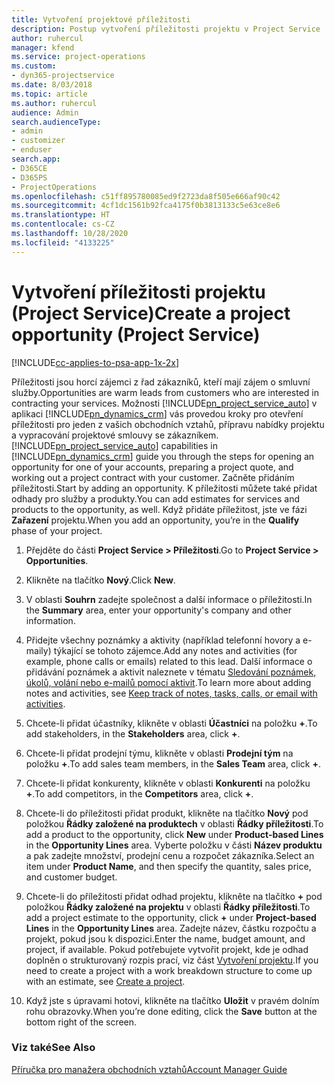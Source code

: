 ```yaml
---
title: Vytvoření projektové příležitosti
description: Postup vytvoření příležitosti projektu v Project Service
author: ruhercul
manager: kfend
ms.service: project-operations
ms.custom:
- dyn365-projectservice
ms.date: 8/03/2018
ms.topic: article
ms.author: ruhercul
audience: Admin
search.audienceType:
- admin
- customizer
- enduser
search.app:
- D365CE
- D365PS
- ProjectOperations
ms.openlocfilehash: c51ff895780085ed9f2723da8f505e666af90c42
ms.sourcegitcommit: 4cf1dc1561b92fca4175f0b3813133c5e63ce8e6
ms.translationtype: HT
ms.contentlocale: cs-CZ
ms.lasthandoff: 10/28/2020
ms.locfileid: "4133225"
---
```

# <a name="create-a-project-opportunity-project-service"></a><span data-ttu-id="9ea31-103">Vytvoření příležitosti projektu (Project Service)</span><span class="sxs-lookup"><span data-stu-id="9ea31-103">Create a project opportunity (Project Service)</span></span>

[!INCLUDE[cc-applies-to-psa-app-1x-2x](../includes/cc-applies-to-psa-app-1x-2x.md)]

<span data-ttu-id="9ea31-104">Příležitosti jsou horcí zájemci z řad zákazníků, kteří mají zájem o smluvní služby.</span><span class="sxs-lookup"><span data-stu-id="9ea31-104">Opportunities are warm leads from customers who are interested in contracting your services.</span></span> <span data-ttu-id="9ea31-105">Možnosti [!INCLUDE[pn_project_service_auto](../includes/pn-project-service-auto.md)] v aplikaci [!INCLUDE[pn_dynamics_crm](../includes/pn-dynamics-crm.md)] vás provedou kroky pro otevření příležitosti pro jeden z vašich obchodních vztahů, přípravu nabídky projektu a vypracování projektové smlouvy se zákazníkem.</span><span class="sxs-lookup"><span data-stu-id="9ea31-105">[!INCLUDE[pn_project_service_auto](../includes/pn-project-service-auto.md)] capabilities in [!INCLUDE[pn_dynamics_crm](../includes/pn-dynamics-crm.md)] guide you through the steps for opening an opportunity for one of your accounts, preparing a project quote, and working out a project contract with your customer.</span></span> <span data-ttu-id="9ea31-106">Začněte přidáním příležitosti.</span><span class="sxs-lookup"><span data-stu-id="9ea31-106">Start by adding an opportunity.</span></span> <span data-ttu-id="9ea31-107">K příležitosti můžete také přidat odhady pro služby a produkty.</span><span class="sxs-lookup"><span data-stu-id="9ea31-107">You can add estimates for services and products to the opportunity, as well.</span></span> <span data-ttu-id="9ea31-108">Když přidáte příležitost, jste ve fázi **Zařazení** projektu.</span><span class="sxs-lookup"><span data-stu-id="9ea31-108">When you add an opportunity, you’re in the **Qualify** phase of your project.</span></span>  
  
1.  <span data-ttu-id="9ea31-109">Přejděte do části **Project Service > Příležitosti**.</span><span class="sxs-lookup"><span data-stu-id="9ea31-109">Go to **Project Service > Opportunities**.</span></span>  
  
2.  <span data-ttu-id="9ea31-110">Klikněte na tlačítko **Nový**.</span><span class="sxs-lookup"><span data-stu-id="9ea31-110">Click **New**.</span></span>  
  
3.  <span data-ttu-id="9ea31-111">V oblasti **Souhrn** zadejte společnost a další informace o příležitosti.</span><span class="sxs-lookup"><span data-stu-id="9ea31-111">In the **Summary** area, enter your opportunity's company and other information.</span></span>  
  
4.  <span data-ttu-id="9ea31-112">Přidejte všechny poznámky a aktivity (například telefonní hovory a e-maily) týkající se tohoto zájemce.</span><span class="sxs-lookup"><span data-stu-id="9ea31-112">Add any notes and activities (for example, phone calls or emails) related to this lead.</span></span> <span data-ttu-id="9ea31-113">Další informace o přidávání poznámek a aktivit naleznete v tématu [Sledování poznámek, úkolů, volání nebo e-mailů pomocí aktivit](https://docs.microsoft.com/dynamics365/customerengagement/on-premises/basics/work-with-activities).</span><span class="sxs-lookup"><span data-stu-id="9ea31-113">To learn more about adding notes and activities, see [Keep track of notes, tasks, calls, or email with activities](https://docs.microsoft.com/dynamics365/customerengagement/on-premises/basics/work-with-activities).</span></span>  
  
5.  <span data-ttu-id="9ea31-114">Chcete-li přidat účastníky, klikněte v oblasti **Účastníci** na položku **+**.</span><span class="sxs-lookup"><span data-stu-id="9ea31-114">To add stakeholders, in the **Stakeholders** area, click **+**.</span></span>  
  
6.  <span data-ttu-id="9ea31-115">Chcete-li přidat prodejní týmu, klikněte v oblasti **Prodejní tým** na položku **+**.</span><span class="sxs-lookup"><span data-stu-id="9ea31-115">To add sales team members, in the **Sales Team** area, click **+**.</span></span>  
  
7.  <span data-ttu-id="9ea31-116">Chcete-li přidat konkurenty, klikněte v oblasti **Konkurenti** na položku **+**.</span><span class="sxs-lookup"><span data-stu-id="9ea31-116">To add competitors, in the **Competitors** area, click **+**.</span></span>  
  
8.  <span data-ttu-id="9ea31-117">Chcete-li do příležitosti přidat produkt, klikněte na tlačítko **Nový** pod položkou **Řádky založené na produktech** v oblasti **Řádky příležitosti**.</span><span class="sxs-lookup"><span data-stu-id="9ea31-117">To add a product to the opportunity, click **New** under **Product-based Lines** in the **Opportunity Lines** area.</span></span> <span data-ttu-id="9ea31-118">Vyberte položku v části **Název produktu** a pak zadejte množství, prodejní cenu a rozpočet zákazníka.</span><span class="sxs-lookup"><span data-stu-id="9ea31-118">Select an item under **Product Name**, and then specify the quantity, sales price, and customer budget.</span></span>  
  
9. <span data-ttu-id="9ea31-119">Chcete-li do příležitosti přidat odhad projektu, klikněte na tlačítko **+** pod položkou **Řádky založené na projektu** v oblasti **Řádky příležitosti**.</span><span class="sxs-lookup"><span data-stu-id="9ea31-119">To add a project estimate to the opportunity, click **+** under **Project-based Lines** in the **Opportunity Lines** area.</span></span> <span data-ttu-id="9ea31-120">Zadejte název, částku rozpočtu a projekt, pokud jsou k dispozici.</span><span class="sxs-lookup"><span data-stu-id="9ea31-120">Enter the name, budget amount, and project, if available.</span></span> <span data-ttu-id="9ea31-121">Pokud potřebujete vytvořit projekt, kde je odhad doplněn o strukturovaný rozpis prací, viz část [Vytvoření projektu](../psa/create-project.md).</span><span class="sxs-lookup"><span data-stu-id="9ea31-121">If you need to create a project with a work breakdown structure to come up with an estimate, see [Create a project](../psa/create-project.md).</span></span>  
  
10. <span data-ttu-id="9ea31-122">Když jste s úpravami hotovi, klikněte na tlačítko **Uložit** v pravém dolním rohu obrazovky.</span><span class="sxs-lookup"><span data-stu-id="9ea31-122">When you’re done editing, click the **Save** button at the bottom right of the screen.</span></span>  
  
### <a name="see-also"></a><span data-ttu-id="9ea31-123">Viz také</span><span class="sxs-lookup"><span data-stu-id="9ea31-123">See Also</span></span>  
 [<span data-ttu-id="9ea31-124">Příručka pro manažera obchodních vztahů</span><span class="sxs-lookup"><span data-stu-id="9ea31-124">Account Manager Guide</span></span>](../psa/account-manager-guide.md)
